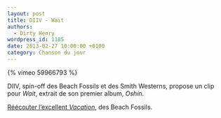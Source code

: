 ```yaml
---
layout: post
title: DIIV - Wait
authors:
  - Dirty Henry
wordpress_id: 1185
date: 2013-02-27 10:00:00 +0100
category: Chanson du jour
---
```


{% vimeo 59966793 %}

DIIV, spin-off des Beach Fossils et des Smith Westerns, propose un clip pour
_Wait_, extrait de son premier album, _Oshin_.

[Réécouter l’excellent _Vacation_][i702], des Beach Fossils.

[i702]: https://www.deadrooster.org/compile-mp3-du-net-02/

